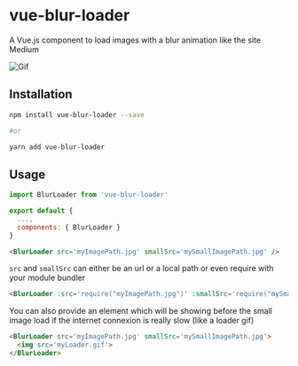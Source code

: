 # vue-blur-loader
A Vue.js component to load images with a blur animation like the site Medium

![Gif](https://media.giphy.com/media/2skXqzN1RmPQgY1LQs/giphy.gif)

## Installation

```bash
npm install vue-blur-loader --save

#or

yarn add vue-blur-loader

```

## Usage

```javascript
import BlurLoader from 'vue-blur-loader'

export default {
  ...,
  components: { BlurLoader }
}
```

```html
<BlurLoader src='myImagePath.jpg' smallSrc='mySmallImagePath.jpg' />
```

```src``` and ```smallSrc``` can either be an url or a local path or even require with your module bundler

```html
<BlurLoader :src='require("myImagePath.jpg")' :smallSrc='require("mySmallImagePath.jpg")' />
```


You can also provide an element which will be showing before the small image load if the internet connexion is really slow (like a loader gif)

```html
<BlurLoader src='myImagePath.jpg' smallSrc='mySmallImagePath.jpg'>
  <img src='myLoader.gif'>
</BlurLoader>
```